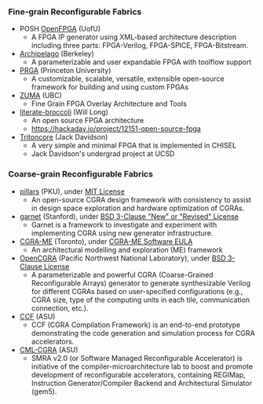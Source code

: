 ### Fine-grain Reconfigurable Fabrics
 - POSH [OpenFPGA](https://github.com/LNIS-Projects/OpenFPGA) (UofU)
   - A FPGA IP generator using XML-based architecture description including three parts: FPGA-Verilog, FPGA-SPICE, FPGA-Bitstream.
 - [Archipelago](https://github.com/haojunliu/OpenFPGA) (Berkeley)
   - A parameterizable and user expandable FPGA with toolflow support
 - [PRGA](https://prga.readthedocs.io/en/latest/) (Princeton University)
   - A customizable, scalable, versatile, extensible open-source framework for building and using custom FPGAs
 - [ZUMA](https://github.com/adbrant/zuma-fpga) (UBC)
   - Fine Grain FPGA Overlay Architecture and Tools
 - [literate-broccoli](https://github.com/ueliem/literate-broccoli) (Will Long)
   - An open source FPGA architecture
   - https://hackaday.io/project/12151-open-source-fpga
 - [Tritoncore](https://github.com/JackDavidson/OpenFPGACore-TritonCore) (Jack Davidson)
   - A very simple and minimal FPGA that is implemented in CHISEL
   - Jack Davidson's undergrad project at UCSD

### Coarse-grain Reconfigurable Fabrics
 - [pillars](https://github.com/pku-dasys/pillars) (PKU), under [MIT License](https://github.com/pku-dasys/pillars/blob/master/LICENSE)
   - An open-source CGRA design framework with consistency to assist in design space exploration and hardware optimization of CGRAs.
 - [garnet](https://github.com/StanfordAHA/garnet) (Stanford), under [BSD 3-Clause "New" or "Revised" License](https://github.com/StanfordAHA/garnet/blob/master/LICENSE)
   - Garnet is a framework to investigate and experiment with implementing CGRA using new generator infrastructure.
 - [CGRA-ME](http://cgra-me.ece.utoronto.ca/) (Toronto), under [CGRA-ME Software EULA](https://cgra-me.ece.utoronto.ca/license/)
   - An architectural modelling and exploration (ME) framework
 - [OpenCGRA](https://github.com/pnnl/OpenCGRA) (Pacific Northwest National Laboratory), under [BSD 3-Clause License](https://github.com/pnnl/OpenCGRA/blob/master/LICENSE)
   - A parameterizable and powerful CGRA (Coarse-Grained Reconfigurable Arrays) generator to generate synthesizable Verilog for different CGRAs based on user-specified configurations (e.g., CGRA size, type of the computing units in each tile, communication connection, etc.).
 - [CCF](https://github.com/cmlasu/ccf) (ASU)
   - CCF (CGRA Compilation Framework) is an end-to-end prototype demonstrating the code generation and simulation process for CGRA accelerators. 
 - [CML-CGRA](https://github.com/hoangt/cml-cgra) (ASU)
   - SMRA v2.0 (or Software Managed Reconfigurable Accelerator) is initiative of the compiler-microarchitecture lab to boost and promote development of reconfigurable accelerators, containing REGIMap, Instruction Generator/Compiler Backend and Architectural Simulator (gem5). 
